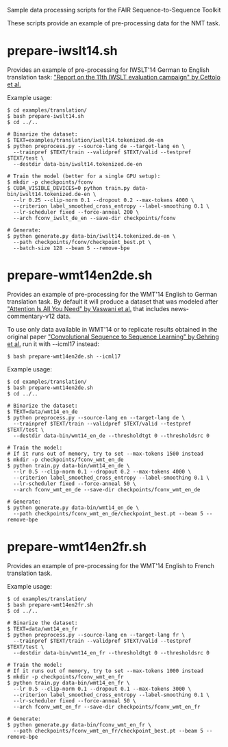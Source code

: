 Sample data processing scripts for the FAIR Sequence-to-Sequence Toolkit

These scripts provide an example of pre-processing data for the NMT task.

# prepare-iwslt14.sh

Provides an example of pre-processing for IWSLT'14 German to English translation task: ["Report on the 11th IWSLT evaluation campaign" by Cettolo et al.](http://workshop2014.iwslt.org/downloads/proceeding.pdf)

Example usage:
```
$ cd examples/translation/
$ bash prepare-iwslt14.sh
$ cd ../..

# Binarize the dataset:
$ TEXT=examples/translation/iwslt14.tokenized.de-en
$ python preprocess.py --source-lang de --target-lang en \
  --trainpref $TEXT/train --validpref $TEXT/valid --testpref $TEXT/test \
  --destdir data-bin/iwslt14.tokenized.de-en

# Train the model (better for a single GPU setup):
$ mkdir -p checkpoints/fconv
$ CUDA_VISIBLE_DEVICES=0 python train.py data-bin/iwslt14.tokenized.de-en \
  --lr 0.25 --clip-norm 0.1 --dropout 0.2 --max-tokens 4000 \
  --criterion label_smoothed_cross_entropy --label-smoothing 0.1 \
  --lr-scheduler fixed --force-anneal 200 \
  --arch fconv_iwslt_de_en --save-dir checkpoints/fconv

# Generate:
$ python generate.py data-bin/iwslt14.tokenized.de-en \
  --path checkpoints/fconv/checkpoint_best.pt \
  --batch-size 128 --beam 5 --remove-bpe

```


# prepare-wmt14en2de.sh

Provides an example of pre-processing for the WMT'14 English to German translation task. By default it will produce a dataset that was modeled after ["Attention Is All You Need" by Vaswani et al.](https://arxiv.org/abs/1706.03762) that includes news-commentary-v12 data.

To use only data available in WMT'14 or to replicate results obtained in the original paper ["Convolutional Sequence to Sequence Learning" by Gehring et al.](https://arxiv.org/abs/1705.03122) run it with --icml17 instead:

```
$ bash prepare-wmt14en2de.sh --icml17
```

Example usage:

```
$ cd examples/translation/
$ bash prepare-wmt14en2de.sh
$ cd ../..

# Binarize the dataset:
$ TEXT=data/wmt14_en_de
$ python preprocess.py --source-lang en --target-lang de \
  --trainpref $TEXT/train --validpref $TEXT/valid --testpref $TEXT/test \
  --destdir data-bin/wmt14_en_de --thresholdtgt 0 --thresholdsrc 0

# Train the model:
# If it runs out of memory, try to set --max-tokens 1500 instead
$ mkdir -p checkpoints/fconv_wmt_en_de
$ python train.py data-bin/wmt14_en_de \
  --lr 0.5 --clip-norm 0.1 --dropout 0.2 --max-tokens 4000 \
  --criterion label_smoothed_cross_entropy --label-smoothing 0.1 \
  --lr-scheduler fixed --force-anneal 50 \
  --arch fconv_wmt_en_de --save-dir checkpoints/fconv_wmt_en_de

# Generate:
$ python generate.py data-bin/wmt14_en_de \
  --path checkpoints/fconv_wmt_en_de/checkpoint_best.pt --beam 5 --remove-bpe

```

# prepare-wmt14en2fr.sh

Provides an example of pre-processing for the WMT'14 English to French translation task.

Example usage:

```
$ cd examples/translation/
$ bash prepare-wmt14en2fr.sh
$ cd ../..

# Binarize the dataset:
$ TEXT=data/wmt14_en_fr
$ python preprocess.py --source-lang en --target-lang fr \
  --trainpref $TEXT/train --validpref $TEXT/valid --testpref $TEXT/test \
  --destdir data-bin/wmt14_en_fr --thresholdtgt 0 --thresholdsrc 0

# Train the model:
# If it runs out of memory, try to set --max-tokens 1000 instead
$ mkdir -p checkpoints/fconv_wmt_en_fr
$ python train.py data-bin/wmt14_en_fr \
  --lr 0.5 --clip-norm 0.1 --dropout 0.1 --max-tokens 3000 \
  --criterion label_smoothed_cross_entropy --label-smoothing 0.1 \
  --lr-scheduler fixed --force-anneal 50 \
  --arch fconv_wmt_en_fr --save-dir checkpoints/fconv_wmt_en_fr

# Generate:
$ python generate.py data-bin/fconv_wmt_en_fr \
  --path checkpoints/fconv_wmt_en_fr/checkpoint_best.pt --beam 5 --remove-bpe

```
